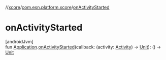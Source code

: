 //[xcore](../../index.md)/[com.esn.platform.xcore](index.md)/[onActivityStarted](on-activity-started.md)

# onActivityStarted

[androidJvm]\
fun [Application](https://developer.android.com/reference/kotlin/android/app/Application.html).[onActivityStarted](on-activity-started.md)(callback: (activity: [Activity](https://developer.android.com/reference/kotlin/android/app/Activity.html)) -&gt; [Unit](https://kotlinlang.org/api/latest/jvm/stdlib/kotlin/-unit/index.html)): () -&gt; [Unit](https://kotlinlang.org/api/latest/jvm/stdlib/kotlin/-unit/index.html)
